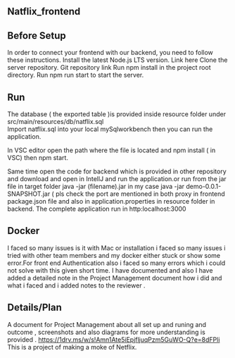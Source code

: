 ## Natflix_frontend
## Before Setup
In order to connect your frontend with our backend, you need to follow these instructions. Install the latest Node.js LTS version. Link here Clone the server repository. Git repository link Run npm install in the project root directory. Run npm run start to start the server.
## Run
The database ( the exported table )is provided inside resource folder under src/main/resources/db/natflix.sql  
Import natflix.sql into your local mySqlworkbench then you can run the application.


In VSC editor open the path where the file is located and npm install ( in VSC) then npm start.

Same time open the code for backend which is provided in other repository and download and open in IntellJ and run the application.or run from the jar file in target folder  java -jar (filename).jar in my case java -jar demo-0.0.1-SNAPSHOT.jar
( pls check the port are mentioned in both proxy in frontend package.json file and also in application.properties in resource folder in backend.
The complete application run in http:localhost:3000

## Docker 
I faced so many issues is it with Mac or installation i faced so many issues i tried with other team members and my docker either stuck or show some error.For front end Authentication also i faced so many errors which i could not solve with this given short time. I have documented and also  I have added a detailed note in the Project Management document how i did and what i faced and i added notes to the reviewer .



## Details/Plan
A document for Project Management about all set up and runing and outcome , screenshots and also diagrams for more understanding is provided . https://1drv.ms/w/s!Amn1Ate5iEpjfljuqPzm5GuWO-Q?e=8dFPli This is a project of making a moke of Netflix.

